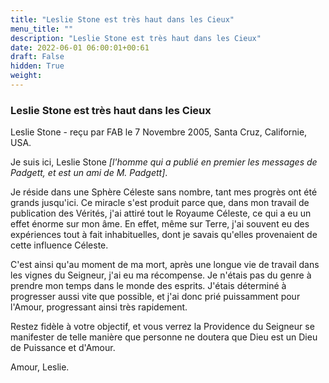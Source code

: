 ```yaml
---
title: "Leslie Stone est très haut dans les Cieux"
menu_title: ""
description: "Leslie Stone est très haut dans les Cieux"
date: 2022-06-01 06:00:01+00:61
draft: False
hidden: True
weight:
---
```

### Leslie Stone est très haut dans les Cieux

Leslie Stone - reçu par FAB le 7 Novembre 2005, Santa Cruz, Californie, USA.

Je suis ici, Leslie Stone *[l'homme qui a publié en premier les messages de Padgett, et est un ami de M. Padgett]*.

Je réside dans une Sphère Céleste sans nombre, tant mes progrès ont été grands jusqu'ici. Ce miracle s'est produit parce que, dans mon travail de publication des Vérités, j'ai attiré tout le Royaume Céleste, ce qui a eu un effet énorme sur mon âme. En effet, même sur Terre, j'ai souvent eu des expériences tout à fait inhabituelles, dont je savais qu'elles provenaient de cette influence Céleste.

C'est ainsi qu'au moment de ma mort, après une longue vie de travail dans les vignes du Seigneur, j'ai eu ma récompense. Je n'étais pas du genre à prendre mon temps dans le monde des esprits. J'étais déterminé à progresser aussi vite que possible, et j'ai donc prié puissamment pour l'Amour, progressant ainsi très rapidement.

Restez fidèle à votre objectif, et vous verrez la Providence du Seigneur se manifester de telle manière que personne ne doutera que Dieu est un Dieu de Puissance et d'Amour.

Amour, Leslie.